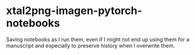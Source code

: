 # xtal2png-imagen-pytorch-notebooks
Saving notebooks as I run them, even if I might not end up using them for a manuscript and especially to preserve history when I overwrite them.
